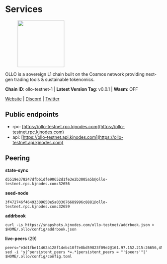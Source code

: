 # Services

<figure><img src="https://raw.githubusercontent.com/kj89/testnet_manuals/main/pingpub/logos/ollo.png" width="150" alt=""><figcaption></figcaption></figure>

OLLO is a sovereign L1 chain built on the Cosmos network providing  next-gen trading tools & sustainable tokenomics.

**Chain ID**: ollo-testnet-1 | **Latest Version Tag**: v0.0.1 | **Wasm**: OFF

[Website](https://www.ollostation.zone) | [Discord](https://discord.com/invite/GxBqZ9mSSm) | [Twitter](https://twitter.com/OLLOStation)


## Public endpoints

* rpc: [https://ollo-testnet.rpc.kjnodes.com](https://ollo-testnet.rpc.kjnodes.com)
* api: [https://ollo-testnet.api.kjnodes.com](https://ollo-testnet.api.kjnodes.com)

## Peering

**state-sync**

```
d5519e378247dfb61dfe90652d1fe3e2b3005a5b@ollo-testnet.rpc.kjnodes.com:32656
```

**seed-node**

```
3f472746f46493309650e5a033076689996c8881@ollo-testnet.rpc.kjnodes.com:32659
```

**addrbook**
```
curl -Ls https://snapshots.kjnodes.com/ollo-testnet/addrbook.json > $HOME/.ollo/config/addrbook.json
```

**live-peers** (29)
```
peers="e3d1fbe11462a128f14ebc10f7e8bd59823f09e2@161.97.152.215:26656,45c6c9060c390a068cf1d6c1d9999af196b961ef@65.21.78.153:30656,90ba3ab29147af2bc66a823d087ca49068d7974c@54.149.123.52:26656,42beefd08b5f8580177d1506220db3a548090262@65.108.195.29:26116,2a8f0fada8b8b71b8154cf30ce44aebea1b5fe3d@146.59.116.136:26656,c0b03cf21640b12d78f6b4b50d7505d05d37f055@95.217.230.54:26656,84d57c8b3b4c07acc97e922cd17b8fc6dfa79a3b@142.132.152.46:26656,7db2f25b3bceeb32769d20316d5f1567f0a4bb54@167.86.99.7:16656,ed38d885d068a963b0bc3986bb69680c34757a40@135.181.83.157:26656,9865c6e15faced6643adc228e3a59744e1b4e277@116.203.29.162:46656,93085f2731cabd480d9b61397d3e1cf84f5a023b@168.119.124.130:32656,46d6f338d845f2eabf046d8bbabdab70a7d94b18@89.179.33.100:26656,5c2a752c9b1952dbed075c56c600c3a79b58c395@195.3.220.135:27006,d4696aba0fbb58a31b2736819ddecf699d787edb@38.242.159.61:26656,4a1dce5e59374f85d45fdb49478658b03e3d2ef3@65.21.134.202:26626,8c4a28db4a9f4a37725d504d6f87fb5e1aee0266@49.12.216.13:46656,dd577d8f2e997d7e70495640aff124ddb70d1a21@95.217.192.222:26656,4da239f27366a2f0076163fc577afdc67d470a82@65.109.90.33:18156,ad204b3422acb2e9a364941e540c99203ec22c5c@212.23.222.93:26656,d94c9bf688c921319bf3747e41cc6bafd589ffde@65.21.134.243:26677,74e60a35557efc793edb10667c3fff979ccbf49f@141.95.204.81:26656,90c1f1775c36690b04bccc08ef942add99826358@38.242.212.52:32656,a553ae4af55d127300dd707a46e715b47a82610a@65.21.131.215:26626,ad2b0a3dfdd52bb4de8624b6b378638815f8e64b@65.109.90.178:18156,d5519e378247dfb61dfe90652d1fe3e2b3005a5b@65.109.68.190:32656,90ad9622ac54023fe4ee9824d77b5d3e3c25c245@162.55.234.70:54956,7dc63d58dccf6777206d5cdbc1ec1b9ba5221bd5@65.108.97.58:15656,67d27bdbc3c444c557d555164518d8f551a922c5@136.243.103.32:46656,1e5d9db4138ed31ecf81b09365230d33360f8cde@65.109.81.119:32656"
sed -i 's|^persistent_peers *=.*|persistent_peers = "'$peers'"|' $HOME/.ollo/config/config.toml
```
